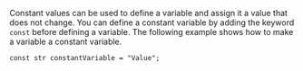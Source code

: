 Constant values can be used to define a variable and assign it a value that does not change. You can define a constant variable by adding the keyword `const` before defining a variable. The following example shows how to make a variable a constant variable.

```
const str constantVariable = "Value";
```